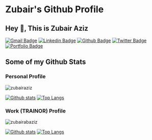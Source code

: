 # Zubair's Github Profile

## Hey 👋, This is Zubair Aziz
[![Gmail Badge](https://img.shields.io/badge/-zubairaziz.dev@gmail.com-c14438?style=flat&logo=Gmail&logoColor=white&link=mailto:zubairaziz.dev@gmail.com)](mailto:zubairaziz.dev@gmail.com) 
[![Linkedin Badge](https://img.shields.io/badge/-zubairabaziz-0072b1?style=flat&logo=Linkedin&logoColor=white&link=https://www.linkedin.com/in/zubairabaziz/)](https://www.linkedin.com/in/zubairabaziz/) [![Github Badge](https://img.shields.io/badge/-zubairaziz-grey?style=flat&logo=github&logoColor=white&link=https://github.com/zubairaziz/)](https://www.github.com/zubairaziz/) [![Twitter Badge](https://img.shields.io/badge/-zbr_aziz-00acee?style=flat&logo=twitter&logoColor=white&link=https://twitter.com/zbr_aziz/)](https://www.twitter.com/zbr_aziz/) [![Portfolio Badge](https://img.shields.io/badge/portfolio-web-blue?style=flat&link=https://zubairaziz.com/)](https://zubairaziz.com/) 
## Some of my Github Stats

### Personal Profile

<p align=left> <img src=https://komarev.com/ghpvc/?username=zubairaziz alt=zubairaziz /> </p>

[![Github stats](https://github-readme-stats.vercel.app/api?username=zubairaziz&show_icons=true&include_all_commits=true)](https://github.com/zubairaziz/github-readme-stats)
[![Top Langs](https://github-readme-stats.vercel.app/api/top-langs/?username=zubairaziz&layout=compact)](https://github.com/zubairaziz/github-readme-stats)

### Work (TRAINOR) Profile

<p align=left> <img src=https://komarev.com/ghpvc/?username=zubairabaziz alt=zubairabaziz /> </p>

[![Github stats](https://github-readme-stats.vercel.app/api?username=zubairabaziz&show_icons=true&include_all_commits=true)](https://github.com/zubairabaziz/github-readme-stats)
[![Top Langs](https://github-readme-stats.vercel.app/api/top-langs/?username=zubairabaziz&layout=compact)](https://github.com/zubairabaziz/github-readme-stats)

<!--
**zubairaziz/zubairaziz** is a ✨ _special_ ✨ repository because its `README.md` (this file) appears on your GitHub profile.

Here are some ideas to get you started:

- 🔭 I’m currently working on ...
- 🌱 I’m currently learning ...
- 👯 I’m looking to collaborate on ...
- 🤔 I’m looking for help with ...
- 💬 Ask me about ...
- 📫 How to reach me: ...
- 😄 Pronouns: ...
- ⚡ Fun fact: ...
-->

